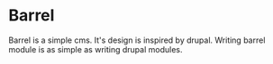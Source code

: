 Barrel
======
Barrel is a simple cms. It's design is inspired by drupal. Writing barrel module is as simple as writing drupal modules.
